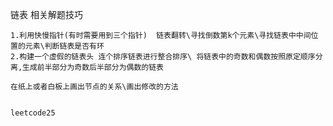 链表 相关解题技巧

	1.利用快慢指针(有时需要用到三个指针)  链表翻转\寻找倒数第k个元素\寻找链表中中间位置的元素\判断链表是否有环
	2.构建一个虚假的链表头 连个排序链表进行整合排序\ 将链表中的奇数和偶数按照原定顺序分离,生成前半部分为奇数后半部分为偶数的链表

	在纸上或者白板上画出节点的关系\画出修改的方法


	leetcode25
	